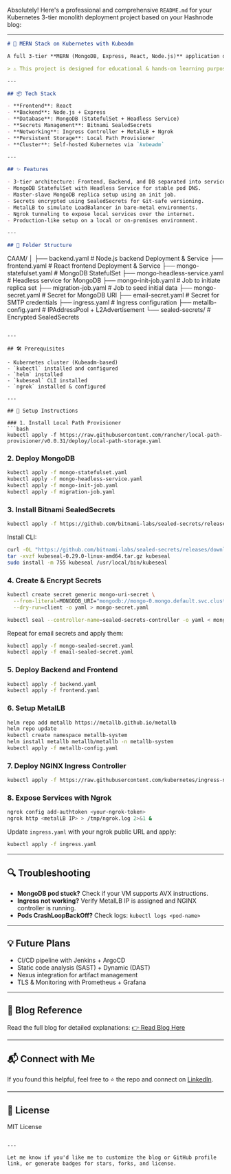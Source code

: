 Absolutely! Here's a professional and comprehensive `README.md` for your Kubernetes 3-tier monolith deployment project based on your Hashnode blog:

---

```markdown
# 🧱 MERN Stack on Kubernetes with Kubeadm

A full 3-tier **MERN (MongoDB, Express, React, Node.js)** application deployed on a self-managed **Kubeadm** cluster, following production-ready best practices with StatefulSets, Headless Services, SealedSecrets, Ingress, MetalLB, and more.

> ⚠️ This project is designed for educational & hands-on learning purposes. Ideal for DevOps enthusiasts who want to understand Kubernetes beyond managed platforms like EKS, GKE, or AKS.

---

## 📦 Tech Stack

- **Frontend**: React
- **Backend**: Node.js + Express
- **Database**: MongoDB (StatefulSet + Headless Service)
- **Secrets Management**: Bitnami SealedSecrets
- **Networking**: Ingress Controller + MetalLB + Ngrok
- **Persistent Storage**: Local Path Provisioner
- **Cluster**: Self-hosted Kubernetes via `kubeadm`

---

## ✨ Features

- 3-tier architecture: Frontend, Backend, and DB separated into services.
- MongoDB StatefulSet with Headless Service for stable pod DNS.
- Master-slave MongoDB replica setup using an init job.
- Secrets encrypted using SealedSecrets for Git-safe versioning.
- MetalLB to simulate LoadBalancer in bare-metal environments.
- Ngrok tunneling to expose local services over the internet.
- Production-like setup on a local or on-premises environment.

---

## 📂 Folder Structure

```

CAAM/
│
├── backend.yaml                # Node.js backend Deployment & Service
├── frontend.yaml               # React frontend Deployment & Service
├── mongo-statefulset.yaml      # MongoDB StatefulSet
├── mongo-headless-service.yaml # Headless service for MongoDB
├── mongo-init-job.yaml         # Job to initiate replica set
├── migration-job.yaml          # Job to seed initial data
├── mongo-secret.yaml           # Secret for MongoDB URI
├── email-secret.yaml           # Secret for SMTP credentials
├── ingress.yaml                # Ingress configuration
├── metallb-config.yaml         # IPAddressPool + L2Advertisement
└── sealed-secrets/             # Encrypted SealedSecrets

````

---

## 🛠️ Prerequisites

- Kubernetes cluster (Kubeadm-based)
- `kubectl` installed and configured
- `helm` installed
- `kubeseal` CLI installed
- `ngrok` installed & configured

---

## 🚀 Setup Instructions

### 1. Install Local Path Provisioner
```bash
kubectl apply -f https://raw.githubusercontent.com/rancher/local-path-provisioner/v0.0.31/deploy/local-path-storage.yaml
````

### 2. Deploy MongoDB

```bash
kubectl apply -f mongo-statefulset.yaml
kubectl apply -f mongo-headless-service.yaml
kubectl apply -f mongo-init-job.yaml
kubectl apply -f migration-job.yaml
```

### 3. Install Bitnami SealedSecrets

```bash
kubectl apply -f https://github.com/bitnami-labs/sealed-secrets/releases/download/v0.29.0/controller.yaml
```

Install CLI:

```bash
curl -OL "https://github.com/bitnami-labs/sealed-secrets/releases/download/v0.29.0/kubeseal-0.29.0-linux-amd64.tar.gz"
tar -xvzf kubeseal-0.29.0-linux-amd64.tar.gz kubeseal
sudo install -m 755 kubeseal /usr/local/bin/kubeseal
```

### 4. Create & Encrypt Secrets

```bash
kubectl create secret generic mongo-uri-secret \
  --from-literal=MONGODB_URI="mongodb://mongo-0.mongo.default.svc.cluster.local:27017,...?replicaSet=rs0" \
  --dry-run=client -o yaml > mongo-secret.yaml

kubectl seal --controller-name=sealed-secrets-controller -o yaml < mongo-secret.yaml > mongo-sealed-secret.yaml
```

Repeat for email secrets and apply them:

```bash
kubectl apply -f mongo-sealed-secret.yaml
kubectl apply -f email-sealed-secret.yaml
```

### 5. Deploy Backend and Frontend

```bash
kubectl apply -f backend.yaml
kubectl apply -f frontend.yaml
```

### 6. Setup MetalLB

```bash
helm repo add metallb https://metallb.github.io/metallb
helm repo update
kubectl create namespace metallb-system
helm install metallb metallb/metallb -n metallb-system
kubectl apply -f metallb-config.yaml
```

### 7. Deploy NGINX Ingress Controller

```bash
kubectl apply -f https://raw.githubusercontent.com/kubernetes/ingress-nginx/controller-v1.12.3/deploy/static/provider/baremetal/deploy.yaml
```

### 8. Expose Services with Ngrok

```bash
ngrok config add-authtoken <your-ngrok-token>
ngrok http <metalLB IP> > /tmp/ngrok.log 2>&1 &
```

Update `ingress.yaml` with your ngrok public URL and apply:

```bash
kubectl apply -f ingress.yaml
```

---

## 🔍 Troubleshooting

* **MongoDB pod stuck?** Check if your VM supports AVX instructions.
* **Ingress not working?** Verify MetalLB IP is assigned and NGINX controller is running.
* **Pods CrashLoopBackOff?** Check logs: `kubectl logs <pod-name>`

---

## 💡 Future Plans

* CI/CD pipeline with Jenkins + ArgoCD
* Static code analysis (SAST) + Dynamic (DAST)
* Nexus integration for artifact management
* TLS & Monitoring with Prometheus + Grafana

---

## 📖 Blog Reference

Read the full blog for detailed explanations: [👉 Read Blog Here](https://hashnode.com/your-blog-url)

---

## 📬 Connect with Me

If you found this helpful, feel free to ⭐️ the repo and connect on [LinkedIn](https://linkedin.com/in/your-profile).

---

## 📄 License

MIT License

```

---

Let me know if you'd like me to customize the blog or GitHub profile link, or generate badges for stars, forks, and license.
```

